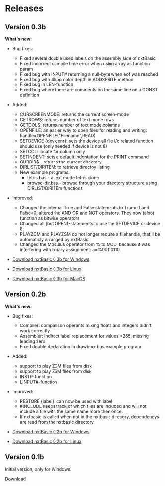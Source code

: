 # Releases

## Version 0.3b

**What's new:**
- Bug fixes: 
    - Fixed several double used labels on the assembly side of nxtBasic
    - Fixed incorrect compile time error when using array as function param
    - Fixed bug with INPUT# returning a null-byte when eof was reached
    - Fixed bug with 4bpp color depth in ADDSPRITE method
    - Fixed bug in LEN-function
    - Fixed bug where there are comments on the same line on a CONST definition
    
- Added: 
    - CURSCREENMODE: returns the current screen-mode
    - GETROWS: returns number of text mode rows
    - GETCOLS: returns number of text mode columns
    - OPENFILE: an easier way to open files for reading and writing: handle=OPENFILE("Filename",READ)
    - SETDEVICE {devicenr}: sets the device all file i/o related function should use (only needed if device is not 8)
    - SETCOL: locate for column only
    - SETINDENT: sets a default indentation for the PRINT command
    - CURDIR$   - returns the current directory
    - DIRLIST/DIRITEM: to retrieve directoy listing
    - New example programs:
        - tetris.bas     - a text mode tetris clone
        - browse-dir.bas - browse through your directory structure using DIRLIST/DIRITEm functions
    
- Improved:
    - Changed the internal True and False statements to True=-1 and False=0, altered the AND OR and NOT operators. They now (also) function as bitwise operators
    - Changed all (but OPEN)-statements to use the SETDEVICE or device 8.
    - PLAYZCM and PLAYZSM do not longer require a filehandle, that'll be automaticly arranged by nxtBasic
    - Changed the Modulus operator from % to MOD, because it was interfering with binary assignment: a=%00110110

- [Download nxtBasic 0.3b for Windows](https://github.com/unartic/nxtBasic/raw/main/Download/nxtBasic-0.3b-win.zip)
- [Download nxtBasic 0.3b for Linux](https://github.com/unartic/nxtBasic/raw/main/Download/nxtBasic-0.3b-linux.zip)
- [Download nxtBasic 0.3b for MacOS](https://github.com/unartic/nxtBasic/raw/main/Download/nxtBasic-0.3b-mac.zip)

 
## Version 0.2b

**What's new:**
- Bug fixes: 
    - Compiler: comparison operants mixing floats and integers didn't work correctly
    - Assembler: Indirect label replacement for values >255, missing leading zero
    - Fixed double declaration in drawbmx.bas example program 
    
- Added: 
    - support to play ZCM files from disk
    - support to play ZSM files from disk
    - INSTR-function
    - LINPUT#-function
    
- Improved:
    - RESTORE {label}: can now be used with label
    - #INCLUDE keeps track of which files are included and will not include a file with the same name more then once.
    - If nxtbasic is called when not in the nxtbasic direcory, dependencys are read from the nxtbasic directory

- [Download nxtBasic 0.2b for Windows](https://github.com/unartic/nxtBasic/raw/main/Download/nxtBasic-0.2b-win.zip)
- [Download nxtBasic 0.2b for Linux](https://github.com/unartic/nxtBasic/raw/main/Download/nxtBasic-0.2b-linux.zip)


## Version 0.1b
Initial version, only for Windows.

[Download](https://github.com/unartic/nxtBasic/raw/main/Download/nxtBasic-0.1b.zip)